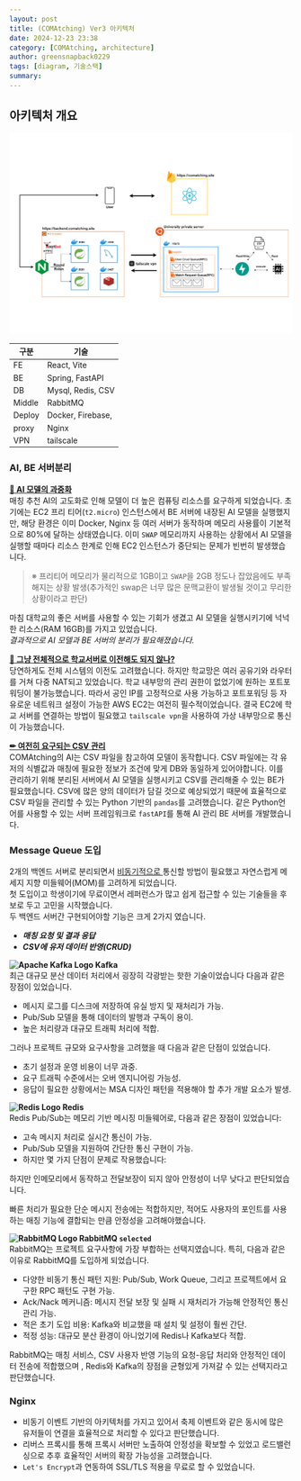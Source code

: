 ```yaml
---
layout: post
title: (COMAtching) Ver3 아키텍처
date: 2024-12-23 23:38
category: [COMAtching, architecture]
author: greensnapback0229
tags: [diagram, 기술스택]
summary: 
---
```


## 아키텍처 개요
![architecture](/assets/comatching_architecture.png)

| 구분  | 기술               |
| --    | ---               |
| FE    | React, Vite       |
| BE    | Spring, FastAPI   |
| DB    | Mysql, Redis, CSV |
| Middle| RabbitMQ          |
| Deploy| Docker, Firebase, | 
| proxy | Nginx             | 
| VPN   | tailscale         | 



### AI, BE 서버분리

<ins> **🧱 AI 모델의 과중화** </ins> <br>
매칭 추천 AI의 고도화로 인해 모델이 더 높은 컴퓨팅 리소스를 요구하게 되었습니다. 초기에는 EC2 프리 티어(`t2.micro`) 인스턴스에서 BE 서버에 내장된 AI 모델을 실행했지만, 해당 환경은 이미 Docker, Nginx 등 여러 서버가 동작하며 메모리 사용률이 기본적으로 80%에 달하는 상태였습니다. 이미 `SWAP` 메모리까지 사용하는 상황에서 AI 모델을 실행할 때마다 리소스 한계로 인해 EC2 인스턴스가 중단되는 문제가 빈번히 발생했습니다.

> ※ 프리티어 메모리가 물리적으로 1GB이고 `SWAP`을 2GB 정도나 잡았음에도 부족해지는 상황 발생(추가적인 swap은 너무 많은 문맥교환이 발생될 것이고 무리한 상황이라고 판단)

마침 대학교의 좋은 서버를 사용할 수 있는 기회가 생겼고 AI 모델을 실행시키기에 넉넉한 리소스(RAM 16GB)를 가지고 있었습니다.  
*결과적으로 AI 모델과 BE 서버의 분리가 필요해졌습니다.*

<ins> **📌 그냥 전체적으로 학교서버로 이전해도 되지 않나?**  </ins> <br>
당연하게도 전체 시스템의 이전도 고려했습니다.
하지만 학교망은 여러 공유기와 라우터를 거쳐 다중 NAT되고 있었습니다. 
학교 내부망의 관리 권한이 없었기에 원하는 포트포워딩이 불가능했습니다. 
따라서 공인 IP를 고정적으로 사용 가능하고 포트포워딩 등 자유로운 네트워크 설정이 가능한 AWS EC2는 여전히 필수적이었습니다. 
결국 EC2에 학교 서버를 연결하는 방법이 필요했고 `tailscale vpn`을 사용하여 가상 내부망으로 통신이 가능했습니다. 

<ins> **✏ 여전히 요구되는 CSV 관리**  </ins> <br>
COMAtching의 AI는 CSV 파일을 참고하여 모델이 동작합니다.
CSV 파일에는 각 유저의 식별값과 매칭에 필요한 정보가 조건에 맞게 DB와 동일하게 있어야합니다.
이를 관리하기 위해 분리된 서버에서 AI 모델을 실행시키고 CSV를 관리해줄 수 있는 BE가 필요했습니다. 
CSV에 많은 양의 데이터가 담길 것으로 예상되었기 때문에 효율적으로 CSV 파일을 관리할 수 있는 Python 기반의 `pandas`를 고려했습니다. 
같은 Python언어를 사용할 수 있는 서버 프레임워크로 `fastAPI`를 통해 AI 관리 BE 서버를 개발했습니다. 


### Message Queue 도입
2개의 백엔드 서버로 분리되면서 <ins> 비동기적으로 </ins> 통신할 방법이 필요했고 자연스럽게 메세지 지향 미들웨어(MOM)를 고려하게 되었습니다.  
첫 도입이고 학생이기에 무료이면서 레퍼런스가 많고 쉽게 접근할 수 있는 기술들을 후보로 두고 고민을 시작했습니다.   
두 백엔드 서버간 구현되어야할 기능은 크게 2가지 였습니다. 
* ***매칭 요청 및 결과 응답***
* ***CSV에 유저 데이터 반영(CRUD)***

**![Apache Kafka Logo](https://img.shields.io/badge/-231F20?style=flat&logo=apachekafka&logoColor=white)  Kafka**  
최근 대규모 분산 데이터 처리에서 굉장히 각광받는 핫한 기술이었습니다 다음과 같은 장점이 있었습니다. 
* 메시지 로그를 디스크에 저장하여 유실 방지 및 재처리가 가능.
* Pub/Sub 모델을 통해 데이터의 발행과 구독이 용이.
* 높은 처리량과 대규모 트래픽 처리에 적합.

그러나 프로젝트 규모와 요구사항을 고려했을 때 다음과 같은 단점이 있었습니다.
* 초기 설정과 운영 비용이 너무 과중.
* 요구 트래픽 수준에서는 오버 엔지니어링 가능성.
* 응답이 필요한 상황에서는 MSA 디자인 패턴을 적용해야 할 추가 개발 요소가 발생.

**![Redis Logo](https://img.shields.io/badge/-FF4438?style=flat&logo=redis&logoColor=white) Redis**  
Redis Pub/Sub는 메모리 기반 메시징 미들웨어로, 다음과 같은 장점이 있었습니다:

* 고속 메시지 처리로 실시간 통신이 가능.
* Pub/Sub 모델을 지원하여 간단한 통신 구현이 가능.
* 하지만 몇 가지 단점이 문제로 작용했습니다:

하지만 인메모리에서 동작하고 전달보장이 되지 않아 안정성이 너무 낮다고 판단되었습니다.

빠른 처리가 필요한 단순 메시지 전송에는 적합하지만, 적어도 사용자의 포인트를 사용하는 매칭 기능에 결합되는 만큼 안정성을 고려해야했습니다.

**![RabbitMQ Logo](https://img.shields.io/badge/-FF6600?style=flat&logo=rabbitMQ&logoColor=white)  RabbitMQ `selected`**  
RabbitMQ는 프로젝트 요구사항에 가장 부합하는 선택지였습니다.
특히, 다음과 같은 이유로 RabbitMQ를 도입하게 되었습니다.

* 다양한 비동기 통신 패턴 지원: Pub/Sub, Work Queue, 그리고 프로젝트에서 요구한 RPC 패턴도 구현 가능.
* Ack/Nack 메커니즘: 메시지 전달 보장 및 실패 시 재처리가 가능해 안정적인 통신 관리 가능.
* 적은 초기 도입 비용: Kafka와 비교했을 때 설치 및 설정이 훨씬 간단.
* 적정 성능: 대규모 분산 환경이 아니었기에 Redis나 Kafka보다 적합.

RabbitMQ는 매칭 서비스, CSV 사용자 반영 기능의 요청-응답 처리와 안정적인 데이터 전송에 적합했으며
, Redis와 Kafka의 장점을 균형있게 가져갈 수 있는 선택지라고 판단했습니다.

### Nginx
* 비동기 이벤트 기반의 아키텍처를 가지고 있어서 축제 이벤트와 같은 동시에 많은 유저들이 연결을 효율적으로 처리할 수 있다고 판단했습니다. 
* 리버스 프록시를 통해 프록시 서버만 노출하여 안정성을 확보할 수 있었고 로드밸런싱으로 추후 효율적인 서버의 확장 가능성을 고려했습니다.
* `Let's Encrypt`과 연동하여 SSL/TLS 적용을 무료로 할 수 있었습니다.